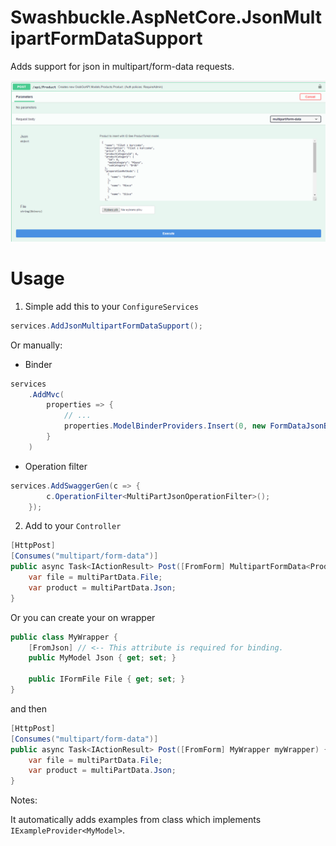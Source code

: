 # Swashbuckle.AspNetCore.JsonMultipartFormDataSupport
Adds support for json in multipart/form-data requests.

![Exmaple](Example.png)

# Usage

1. Simple add this to your `ConfigureServices`

```csharp
services.AddJsonMultipartFormDataSupport();
```

Or manually:

* Binder

```csharp
services
    .AddMvc(
        properties => {
            // ...
            properties.ModelBinderProviders.Insert(0, new FormDataJsonBinderProvider()); // Here
        }
    )
```

* Operation filter

```csharp
services.AddSwaggerGen(c => {
        c.OperationFilter<MultiPartJsonOperationFilter>();
    });
```

2. Add to your `Controller` 

```csharp
[HttpPost]
[Consumes("multipart/form-data")] 
public async Task<IActionResult> Post([FromForm] MultipartFormData<Product> multiPartData) {
    var file = multiPartData.File;
    var product = multiPartData.Json;
}
```

Or you can create your on wrapper

```csharp
public class MyWrapper {
    [FromJson] // <-- This attribute is required for binding.
    public MyModel Json { get; set; }

    public IFormFile File { get; set; }
}
```

and then
```csharp
[HttpPost]
[Consumes("multipart/form-data")] 
public async Task<IActionResult> Post([FromForm] MyWrapper myWrapper) {
    var file = multiPartData.File;
    var product = multiPartData.Json;
}
```

Notes:

It automatically adds examples from class which implements `IExampleProvider<MyModel>`.